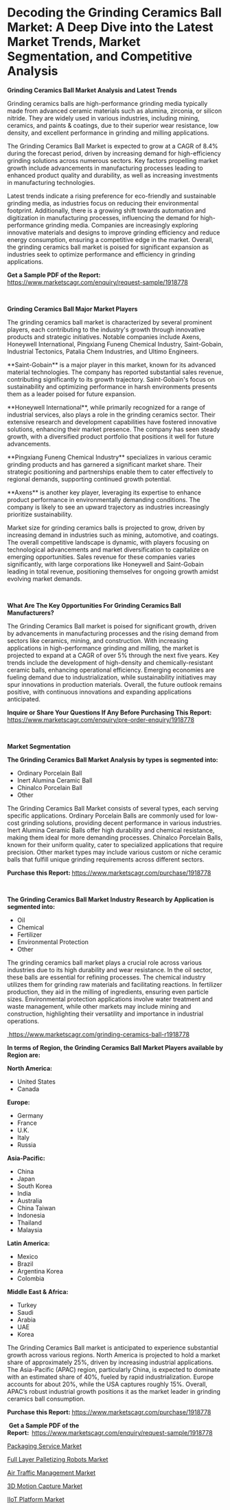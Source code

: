 <p><h1>Decoding the Grinding Ceramics Ball Market: A Deep Dive into the Latest Market Trends, Market Segmentation, and Competitive Analysis</h1></p><p><strong>Grinding Ceramics Ball Market Analysis and Latest Trends</strong></p>
<p><p>Grinding ceramics balls are high-performance grinding media typically made from advanced ceramic materials such as alumina, zirconia, or silicon nitride. They are widely used in various industries, including mining, ceramics, and paints & coatings, due to their superior wear resistance, low density, and excellent performance in grinding and milling applications. </p><p>The Grinding Ceramics Ball Market is expected to grow at a CAGR of 8.4% during the forecast period, driven by increasing demand for high-efficiency grinding solutions across numerous sectors. Key factors propelling market growth include advancements in manufacturing processes leading to enhanced product quality and durability, as well as increasing investments in manufacturing technologies.</p><p>Latest trends indicate a rising preference for eco-friendly and sustainable grinding media, as industries focus on reducing their environmental footprint. Additionally, there is a growing shift towards automation and digitization in manufacturing processes, influencing the demand for high-performance grinding media. Companies are increasingly exploring innovative materials and designs to improve grinding efficiency and reduce energy consumption, ensuring a competitive edge in the market. Overall, the grinding ceramics ball market is poised for significant expansion as industries seek to optimize performance and efficiency in grinding applications.</p></p>
<p><strong>Get a Sample PDF of the Report:&nbsp;</strong> <a href="https://www.marketscagr.com/enquiry/request-sample/1918778?utm_campaign=1556&utm_medium=2&utm_source=Github&utm_content=ia&utm_term=24102024&utm_id=grinding-ceramics-ball">https://www.marketscagr.com/enquiry/request-sample/1918778</a></p>
<p>&nbsp;</p>
<p><strong>Grinding Ceramics Ball Major Market Players</strong></p>
<p><p>The grinding ceramics ball market is characterized by several prominent players, each contributing to the industry's growth through innovative products and strategic initiatives. Notable companies include Axens, Honeywell International, Pingxiang Funeng Chemical Industry, Saint-Gobain, Industrial Tectonics, Patalia Chem Industries, and Ultimo Engineers.</p><p>**Saint-Gobain** is a major player in this market, known for its advanced material technologies. The company has reported substantial sales revenue, contributing significantly to its growth trajectory. Saint-Gobain's focus on sustainability and optimizing performance in harsh environments presents them as a leader poised for future expansion.</p><p>**Honeywell International**, while primarily recognized for a range of industrial services, also plays a role in the grinding ceramics sector. Their extensive research and development capabilities have fostered innovative solutions, enhancing their market presence. The company has seen steady growth, with a diversified product portfolio that positions it well for future advancements.</p><p>**Pingxiang Funeng Chemical Industry** specializes in various ceramic grinding products and has garnered a significant market share. Their strategic positioning and partnerships enable them to cater effectively to regional demands, supporting continued growth potential.</p><p>**Axens** is another key player, leveraging its expertise to enhance product performance in environmentally demanding conditions. The company is likely to see an upward trajectory as industries increasingly prioritize sustainability.</p><p>Market size for grinding ceramics balls is projected to grow, driven by increasing demand in industries such as mining, automotive, and coatings. The overall competitive landscape is dynamic, with players focusing on technological advancements and market diversification to capitalize on emerging opportunities. Sales revenue for these companies varies significantly, with large corporations like Honeywell and Saint-Gobain leading in total revenue, positioning themselves for ongoing growth amidst evolving market demands.</p></p>
<p>&nbsp;</p>
<p><strong>What Are The Key Opportunities For Grinding Ceramics Ball Manufacturers?</strong></p>
<p><p>The Grinding Ceramics Ball market is poised for significant growth, driven by advancements in manufacturing processes and the rising demand from sectors like ceramics, mining, and construction. With increasing applications in high-performance grinding and milling, the market is projected to expand at a CAGR of over 5% through the next five years. Key trends include the development of high-density and chemically-resistant ceramic balls, enhancing operational efficiency. Emerging economies are fueling demand due to industrialization, while sustainability initiatives may spur innovations in production materials. Overall, the future outlook remains positive, with continuous innovations and expanding applications anticipated.</p></p>
<p><strong>Inquire or Share Your Questions If Any Before Purchasing This Report:</strong> <a href="https://www.marketscagr.com/enquiry/pre-order-enquiry/1918778?utm_campaign=1556&utm_medium=2&utm_source=Github&utm_content=ia&utm_term=24102024&utm_id=grinding-ceramics-ball">https://www.marketscagr.com/enquiry/pre-order-enquiry/1918778</a></p>
<p>&nbsp;</p>
<p><strong>Market Segmentation</strong></p>
<p><strong>The Grinding Ceramics Ball Market Analysis by types is segmented into:</strong></p>
<p><ul><li>Ordinary Porcelain Ball</li><li>Inert Alumina Ceramic Ball</li><li>Chinalco Porcelain Ball</li><li>Other</li></ul></p>
<p><p>The Grinding Ceramics Ball Market consists of several types, each serving specific applications. Ordinary Porcelain Balls are commonly used for low-cost grinding solutions, providing decent performance in various industries. Inert Alumina Ceramic Balls offer high durability and chemical resistance, making them ideal for more demanding processes. Chinalco Porcelain Balls, known for their uniform quality, cater to specialized applications that require precision. Other market types may include various custom or niche ceramic balls that fulfill unique grinding requirements across different sectors.</p></p>
<p><strong>Purchase this Report:&nbsp;</strong><a href="https://www.marketscagr.com/purchase/1918778?utm_campaign=1556&utm_medium=2&utm_source=Github&utm_content=ia&utm_term=24102024&utm_id=grinding-ceramics-ball">https://www.marketscagr.com/purchase/1918778</a></p>
<p>&nbsp;</p>
<p><strong>The Grinding Ceramics Ball Market Industry Research by Application is segmented into:</strong></p>
<p><ul><li>Oil</li><li>Chemical</li><li>Fertilizer</li><li>Environmental Protection</li><li>Other</li></ul></p>
<p><p>The grinding ceramics ball market plays a crucial role across various industries due to its high durability and wear resistance. In the oil sector, these balls are essential for refining processes. The chemical industry utilizes them for grinding raw materials and facilitating reactions. In fertilizer production, they aid in the milling of ingredients, ensuring even particle sizes. Environmental protection applications involve water treatment and waste management, while other markets may include mining and construction, highlighting their versatility and importance in industrial operations.</p></p>
<p><a href="https://www.marketscagr.com/grinding-ceramics-ball-r1918778?utm_campaign=1556&utm_medium=2&utm_source=Github&utm_content=ia&utm_term=24102024&utm_id=grinding-ceramics-ball">&nbsp;https://www.marketscagr.com/grinding-ceramics-ball-r1918778</a></p>
<p><strong>In terms of Region, the Grinding Ceramics Ball Market Players available by Region are:</strong></p>
<p>
    <p> <strong> North America: </strong>
        <ul>
            <li>United States</li>
            <li>Canada</li>
        </ul>
        </p> 
    <p> <strong> Europe: </strong>
        <ul>
            <li>Germany</li>
            <li>France</li>
            <li>U.K.</li>
            <li>Italy</li>
            <li>Russia</li>
        </ul>
        </p> 
    <p> <strong> Asia-Pacific: </strong>
        <ul>
            <li>China</li>
            <li>Japan</li>
            <li>South Korea</li>
            <li>India</li>
            <li>Australia</li>
            <li>China Taiwan</li>
            <li>Indonesia</li>
            <li>Thailand</li>
            <li>Malaysia</li>
        </ul>
        </p> 
    <p> <strong> Latin America: </strong>
        <ul>
            <li>Mexico</li>
            <li>Brazil</li>
            <li>Argentina Korea</li>
            <li>Colombia</li>
        </ul>
        </p> 
    <p> <strong> Middle East & Africa: </strong>
        <ul>
            <li>Turkey</li>
            <li>Saudi</li>
            <li>Arabia</li>
            <li>UAE</li>
            <li>Korea</li>
        </ul>
    </p>
    </p>
<p><p>The Grinding Ceramics Ball market is anticipated to experience substantial growth across various regions. North America is projected to hold a market share of approximately 25%, driven by increasing industrial applications. The Asia-Pacific (APAC) region, particularly China, is expected to dominate with an estimated share of 40%, fueled by rapid industrialization. Europe accounts for about 20%, while the USA captures roughly 15%. Overall, APAC’s robust industrial growth positions it as the market leader in grinding ceramics ball consumption.</p></p>
<p><strong>Purchase this Report: </strong><a href="https://www.marketscagr.com/purchase/1918778?utm_campaign=1556&utm_medium=2&utm_source=Github&utm_content=ia&utm_term=24102024&utm_id=grinding-ceramics-ball">https://www.marketscagr.com/purchase/1918778</a></p>
<p>&nbsp;<strong>Get a Sample PDF of the Report:&nbsp;&nbsp;</strong><a href="https://www.marketscagr.com/enquiry/request-sample/1918778?utm_campaign=1556&utm_medium=2&utm_source=Github&utm_content=ia&utm_term=24102024&utm_id=grinding-ceramics-ball">https://www.marketscagr.com/enquiry/request-sample/1918778</a></p>
<p><strong></strong></p>
<p><p><a href="https://www.linkedin.com/pulse/global-packaging-service-market-focus-application-end-use-9baaf?utm_campaign=1556&utm_medium=2&utm_source=Github&utm_content=ia&utm_term=24102024&utm_id=grinding-ceramics-ball">Packaging Service Market</a></p><p><a href="https://www.linkedin.com/pulse/full-layer-palletizing-robots-market-size-growth-industry-zliec?utm_campaign=1556&utm_medium=2&utm_source=Github&utm_content=ia&utm_term=24102024&utm_id=grinding-ceramics-ball">Full Layer Palletizing Robots Market</a></p><p><a href="https://www.linkedin.com/pulse/global-air-traffic-management-market-share-growth-opportunities-xlznc?utm_campaign=1556&utm_medium=2&utm_source=Github&utm_content=ia&utm_term=24102024&utm_id=grinding-ceramics-ball">Air Traffic Management Market</a></p><p><a href="https://www.linkedin.com/pulse/trends-global-3d-motion-capture-market-forecast-analysis-aldrc?utm_campaign=1556&utm_medium=2&utm_source=Github&utm_content=ia&utm_term=24102024&utm_id=grinding-ceramics-ball">3D Motion Capture Market</a></p><p><a href="https://www.linkedin.com/pulse/iiot-platform-market-trends-detailed-study-its-segmentation-zpuwc?utm_campaign=1556&utm_medium=2&utm_source=Github&utm_content=ia&utm_term=24102024&utm_id=grinding-ceramics-ball">IIoT Platform Market</a></p></p>